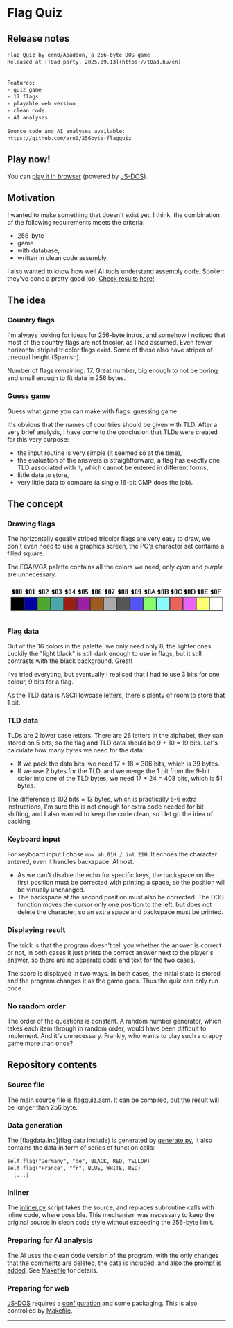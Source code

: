 # Flag Quiz

## Release notes

```
Flag Quiz by ern0/Abaddon, a 256-byte DOS game
Released at [T0ad party, 2025.09.13](https://t0ad.hu/en)


Features:
- quiz game
- 17 flags
- playable web version
- clean code
- AI analyses

Source code and AI analyses available:
https://github.com/ern0/256byte-flagquiz
```

## Play now!

You can [play it in browser](https://linkbroker.hu/stuff/flagquiz/) (powered by [JS-DOS](https://js-dos.com/)).

## Motivation

I wanted to make something that doesn't exist yet.
I think, the combination of the following requirements
meets the criteria:

- 256-byte
- game
- with database,
- written in clean code assembly.

I also wanted to know how well AI tools understand assembly code. Spoiler: they've done a pretty good job. [Check results here!](ai/README.md)

## The idea

### Country flags

I'm always looking for ideas for 256-byte intros,
and somehow I noticed that
most of the country flags are not tricolor,
as I had assumed.
Even fewer horizontal striped tricolor flags exist.
Some of these also have stripes of unequal height (Spanish).

Number of flags remaining: 17.
Great number,
big enough to not be boring and
small enough to fit data in 256 bytes.

### Guess game

Guess what game you can make with flags: guessing game.

It's obvious that
the names of countries should be given with TLD.
After a very brief analysis,
I have come to the conclusion that
TLDs were created for this very purpose:

- the input routine is very simple (it seemed so at the time),
- the evaluation of the answers is straightforward,
  a flag has exactly one TLD associated with it,
  which cannot be entered in different forms,
- little data to store,
- very little data to compare (a single 16-bit CMP does the job).

## The concept

### Drawing flags

The horizontally equally striped tricolor flags are very easy to draw,
we don't even need to use a graphics screen,
the PC's character set contains a filled square.

The EGA/VGA palette contains all the colors we need,
only _cyan_ and _purple_ are unnecessary.

![palette](palette.png)

### Flag data

Out of the 16 colors in the palette,
we only need only 8, the lighter ones.
Luckily the "light black" is still dark enough to use in flags,
but it still contrasts with the black background.
Great!

I've tried everyting, but eventually I realised that
I had to use 3 bits for one colour,
9 bits for a flag.

As the TLD data is ASCII lowcase letters,
there's plenty of room to store that 1 bit.

### TLD data

TLDs are 2 lower case letters.
There are 26 letters in the alphabet,
they can stored on 5 bits,
so the flag and TLD data should be 9 + 10 = 19 bits.
Let's calculate how many bytes we need for the data:

- If we pack the data bits,
  we need 17 * 18 = 306 bits,
  which is 39 bytes.
- If we use 2 bytes for the TLD,
  and we merge the 1 bit from the 9-bit color
  into one of the TLD bytes,
  we need 17 * 24 = 408 bits,
  which is 51 bytes.

The difference is 102 bits = 13 bytes,
which is practically 5-6 extra instructions,
I'm sure this is not enough for
extra code needed for bit shifting,
and I also wanted to keep the code clean,
so I let go the idea of packing.

### Keyboard input

For keyboard input I chose
`mov ah,01H / int 21H`.
It echoes the character entered,
even it handles backspace. Almost.

- As we can't disable the echo for specific keys,
the backspace on the first position
must be corrected with printing a space,
so the position will be virtually unchanged.
- The backspace at the second position
must also be corrected. The DOS function
moves the cursor only one position to the left,
but does not delete the character,
so an extra space and backspace must be printed.

### Displaying result

The trick is that
the program doesn't tell you whether
the answer is correct or not,
in both cases it just prints the correct answer
next to the player's answer,
so there are no separate code and text
for the two cases.

The score is displayed in two ways.
In both cases, the initial state is stored and
the program changes it as the game goes.
Thus the quiz can only run once.

### No random order

The order of the questions is constant.
A random number generator,
which takes each item through in random order,
would have been difficult to implement.
And it's unnecessary.
Frankly,
who wants to play such a crappy game
more than once?

## Repository contents

### Source file

The main source file is [flagquiz.asm](flagquiz.asm).
It can be compiled,
but the result will be longer than 256 byte.

### Data generation

The [flagdata.inc](flag data include) is
generated by [generate.py](generate.py),
it also contains the data
in form of series of function calls:

```
self.flag("Germany", "de", BLACK, RED, YELLOW)
self.flag("France", "fr", BLUE, WHITE, RED)
  (...)
```

### Inliner

The [inliner.py](inliner.py) script takes the source,
and replaces subroutine calls with inline code,
where possible.
This mechanism was necessary to
keep the original source in clean code style
without exceeding the 256-byte limit.

### Preparing for AI analysis

The AI uses the clean code version of the program,
with the only changes that the comments are deleted,
the data is included, and also the
[prompt](ai/prompt-base.txt) is
[added](ai/prompt-full.txt).
See [Makefile](Makefile) for details.

### Preparing for web

[JS-DOS](https://js-dos.com/) requires
a [configuration](web/dosbox.conf) and
some packaging.
This is also controlled by [Makefile](Makefile).

---
